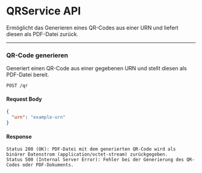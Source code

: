 # QRService API

Ermöglicht das Generieren eines QR-Codes aus einer URN und liefert diesen als PDF-Datei zurück.

---

### QR-Code generieren

Generiert einen QR-Code aus einer gegebenen URN und stellt diesen als PDF-Datei bereit.

```http
POST /qr
```

#### Request Body

```json
{
  "urn": "example-urn"
}
```

#### Response

    Status 200 (OK): PDF-Datei mit dem generierten QR-Code wird als binärer Datenstrom (application/octet-stream) zurückgegeben.
    Status 500 (Internal Server Error): Fehler bei der Generierung des QR-Codes oder PDF-Dokuments.
```
